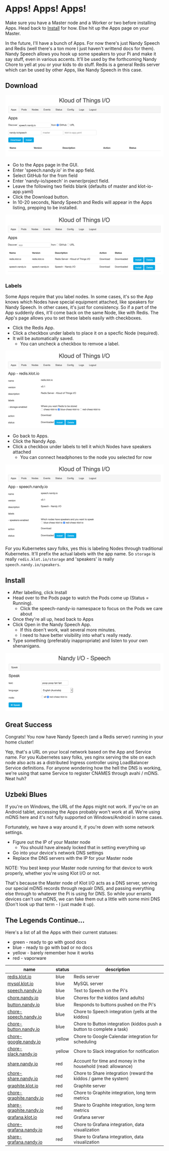 # Apps! Apps! Apps!

Make sure you have a Master node and a Worker or two before installing Apps. Head back to [Install](Install.md) for how. Else hit up the Apps page on your Master.

In the future, I'll have a bunch of Apps. For now there's just Nandy Speech and Redis (well there's a ton more I just haven't writtend docs for them). Nandy Speech allows you hook up some speakers to your Pi and make it say stuff, even in various accents. It'll be used by the forthcoming Nandy Chore to yell at you or your kids to do stuff. Redis is a general Redis server which can be used by other Apps, like Nandy Speech in this case.

## Download

![download](img/download.png)

- Go to the Apps page in the GUI.
- Enter 'speech.nandy.io' in the app field.
- Select GitHub for the from field
- Enter 'nandy-io/speech' in owner/project field.
- Leave the following two fields blank (defaults of master and klot-io-app.yaml)
- Click the Download button.
- In 10-20 seconds, Nandy Speech and Redis will appear in the Apps listing, prepping to be installed.

![downloaded](img/downloaded.png)

### Labels

Some Apps require that you label nodes. In some cases, it's so the App knows which Nodes have special equipment attached, like speakers for Nandy Speech. In other cases, it's just for consistency.  So if a part of the App suddenly dies, it'll come back on the same Node, like with Redis. The App's page allows you to set these labels easily with checkboxes.

- Click the Redis App.
- Click a checkbox under labels to place it on a specfic Node (required).
- It will be automatically saved.
  - You can uncheck a checkbox to remvoe a label.

![redis](img/redis.png)

- Go back to Apps.
- Click the Nandy App.
- Click a checkbox under labels to tell it which Nodes have speakers attached 
  - You can connect headphones to the node you selected for now

![speech](img/speech.png)

For you Kubernetes savy folks, yes this is labeling Nodes through traditional Kubernetes. It'll prefix the actual labels with the app name. So `storage` is really `redis.klot.io/storage` and 'speakers' is really `speech.nandy.io/speakers`.

## Install

- After labelling, click Install 
- Head over to the Pods page to watch the Pods come up (Status = Running).
  - Click the speech-nandy-io namespace to focus on the Pods we care about
- Once they're all up, head back to Apps
- Click Open in the Nandy Speech App.
  - If this doen't work, wait several more minutes.
  - I need to have better visibility into what's really ready.
- Type something (preferably inappropriate) and listen to your own shenanigans.

![speak](img/speak.png)

## Great Success

Congrats! You now have Nandy Speech (and a Redis server) running in your home cluster!

Yep, that's a URL on your local network based on the App and Service name. For you Kubernetes savy folks, yes nginx serving the site on each node also acts as a distributed Ingress controller using LoadBalancer Service definitions. For anyone wondering how the hell the DNS is working, we're using that same Service to register CNAMES through avahi / mDNS.  Neat huh?

## Uzbeki Blues

If you're on Windows, the URL of the Apps might not work.  If you're on an Android tablet, accessing the Apps probably won't work at all. We're using mDNS here and it's not fully supported on Windows/Android in some cases. 

Fortunately, we have a way around it, if you're down with some network settings. 

- Figure out the IP of your Master node
  - You should have already locked that in setting everything up
- Go into your device's network DNS settings 
- Replace the DNS servers with the IP for your Master node

NOTE: You best keep your Master node running for that device to work properly, whether you're using Klot I/O or not. 

That's because the Master node of Klot I/O acts as a DNS server, serving our special mDNS records through regualr DNS, and passing everything else through to whatever the Pi is using for DNS. So while your errants devices can't use mDNS, we can fake them out a little with some mini DNS (Don't look up that term - I just made it up).

## The Legends Continue...

Here's a list of all the Apps with their current statuses:
- green - ready to go with good docs
- blue - ready to go with bad or no docs
- yellow - barely remember how it works
- red - vaporware

| name | status | description | 
| ---- | ------ | ----------- |
| [redis.klot.io](https://github.com/klot-io/redis) | blue | Redis server |
| [mysql.klot.io](https://github.com/klot-io/mysql) | blue | MySQL server |
| [speech.nandy.io](https://github.com/nandy-io/speech) | blue | Text to Speech on the Pi's |
| [chore.nandy.io](https://github.com/nandy-io/chore) | blue | Chores for the kiddos (and adults) |
| [button.nandy.io](https://github.com/nandy-io/button) | blue | Responds to buttons pushed on the Pi's |
| [chore-speech.nandy.io](https://github.com/nandy-io/chore-speech) | blue | Chore to Speech integration (yells at the kiddos) |
| [chore-button.nandy.io](https://github.com/nandy-io/chore-button) | blue | Chore to Button integration (kiddos push a button to complete a task) |
| [chore-google.nandy.io](https://github.com/nandy-io/chore-google) | yellow | Chore to Google Calendar integration for scheduling |
| [chore-slack.nandy.io](https://github.com/nandy-io/chore-slack) | yellow | Chore to Slack integration for notification |
| [share.nandy.io](https://github.com/nandy-io/share) | red | Account for time and money in the household (read: allowance) |
| [chore-share.nandy.io](https://github.com/nandy-io/chore-share) | red | Chore to Share integration (reward the kiddos / game the system) |
| [graphite.klot.io](https://github.com/klot-io/graphite) | red | Graphite server |
| [chore-graphite.nandy.io](https://github.com/nandy-io/chore-graphite) | red | Chore to Graphite integration, long term metrics |
| [share-graphite.nandy.io](https://github.com/nandy-io/share-graphite) | red | Share to Graphite integration, long term metrics |
| [grafana.klot.io](https://github.com/klot-io/grafana) | red | Grafana server |
| [chore-grafana.nandy.io](https://github.com/nandy-io/chore-grafana) | red | Chore to Grafana integration, data visualization |
| [share-grafana.nandy.io](https://github.com/nandy-io/share-grafana) | red | Share to Grafana integration, data visualization |
